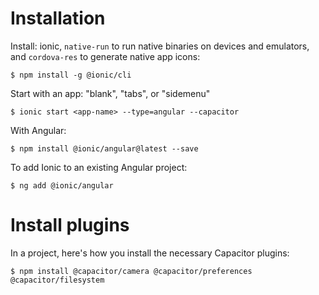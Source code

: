 # Installation

Install: ionic, `native-run` to run native binaries on devices and emulators, and `cordova-res` to generate native app icons:

```console
$ npm install -g @ionic/cli
```

Start with an app: "blank", "tabs", or "sidemenu"

```console
$ ionic start <app-name> --type=angular --capacitor
```

With Angular:

```console
$ npm install @ionic/angular@latest --save
```

To add Ionic to an existing Angular project:

```console
$ ng add @ionic/angular
```

# Install plugins

In a project, here's how you install the necessary Capacitor plugins:

```console
$ npm install @capacitor/camera @capacitor/preferences @capacitor/filesystem
```
